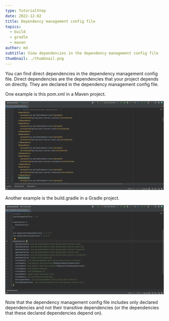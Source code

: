 ```yaml
---
type: TutorialStep
date: 2022-12-02
title: Dependency management config file
topics:
  - build
  - gradle
  - maven
author: md
subtitle: View dependencies in the dependency management config file
thumbnail: ./thumbnail.png
---
```


You can find direct dependencies in the dependency management config file. Direct dependencies are the dependencies that your project depends on directly. They are declared in the dependency management config file.

One example is this pom.xml in a Maven project.

![Pom.xml](pom-xml.png)

Another example is the build.gradle in a Gradle project. 

![Gradle Build file](build-gradle.png)

Note that the dependency management config file includes only declared dependencies and not their transitive dependencies (or the dependencies that these declared dependencies depend on).
